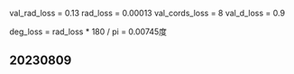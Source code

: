 val_rad_loss = 0.13
rad_loss = 0.00013
val_cords_loss = 8
val_d_loss = 0.9

deg_loss  = rad_loss * 180 / pi = 0.00745度



## 20230809
